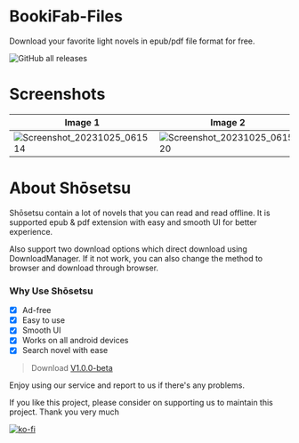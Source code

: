 # BookiFab-Files
Download your favorite light novels in epub/pdf file format for free.

![GitHub all releases](https://img.shields.io/github/downloads/CloverClubWork/BookiFab-Files/total?style=for-the-badge&logo=android&logoColor=%23fff&color=limegreen&cacheSeconds=1500&link=https%3A%2F%2Fgithub.com%2FCloverClubWork%2FBookiFab-Files%2Freleases&link=https%3A%2F%2Fgithub.com%2FCloverClubWork%2FBookiFab-Files%2Freleases%2Fdownload%2Fv1.0.0-beta%2FShosetsu-v1.0.0-beta.apk)

# Screenshots
|Image 1|Image 2|Image 3|Image 4|
|---|---|---|---|
|![Screenshot_20231025_061514](https://github.com/CloverClubWork/BookiFab-Files/assets/114269541/8224125c-2197-43d2-83e0-50783e91f72f) |![Screenshot_20231025_061520](https://github.com/CloverClubWork/BookiFab-Files/assets/114269541/0bc6285c-baef-46ea-9189-11614bd40cac) |![Screenshot_20231025_061531](https://github.com/CloverClubWork/BookiFab-Files/assets/114269541/6b7dad02-e1b0-45c6-8d4b-635ff7156dd6) |![Screenshot_20231025_061537](https://github.com/CloverClubWork/BookiFab-Files/assets/114269541/7574115a-6335-40a3-8a2b-b763c402b2f0) |

# About Shōsetsu
Shōsetsu contain a lot of novels that you can read and read offline. It is supported epub & pdf extension with easy and smooth UI for better experience.

Also support two download options which direct download using DownloadManager. If it not work, you can also change the method to browser and download through browser.

### Why Use Shōsetsu
- [x] Ad-free
- [x] Easy to use
- [x] Smooth UI
- [x] Works on all android devices
- [x] Search novel with ease

> Download [V1.0.0-beta](https://github.com/CloverClubWork/BookiFab-Files/releases/download/v1.0.0-beta/Shosetsu-v1.0.0-beta.apk)

Enjoy using our service and report to us if there's any problems.

If you like this project, please consider on supporting us to maintain this project. Thank you very much

[![ko-fi](https://ko-fi.com/img/githubbutton_sm.svg)](https://ko-fi.com/G2G3BK1D2)
